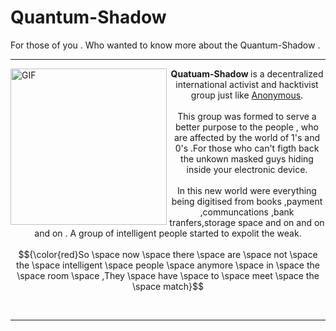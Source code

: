 # Quantum-Shadow
<p align="justify">
    For those of you . Who wanted to know more about the Quantum-Shadow .<hr>
    <img align="left" height="250px" src="https://media1.giphy.com/media/Cfiid6I8YDKqrCxAaY/giphy.gif" alt="GIF" >
    <div align="center">
        <p align="center">
            <b>Quatuam-Shadow </b> is a decentralized international activist and hacktivist group just like 
            <a href="https://en.wikipedia.org/wiki/Anonymous_(hacker_group)">Anonymous</a>.<br><br>
            This group was formed to serve a better purpose to the people ,
            who are affected by the world of 1's and 0's .For those who can't figth back the unkown masked guys hiding inside your electronic device.<br><br>
            In this new world were everything being digitised from books ,payment ,communcations ,bank tranfers,storage space and on and on and on .
            A group of intelligent people started to expolit the weak.<br><br>
            $${\color{red}So \space now \space there \space are \space not \space the \space intelligent \space people \space anymore \space in \space the \space room \space ,They \space have \space to  \space meet \space the \space match}$$
        </p>
    </div>
    <br><hr>
</p>

